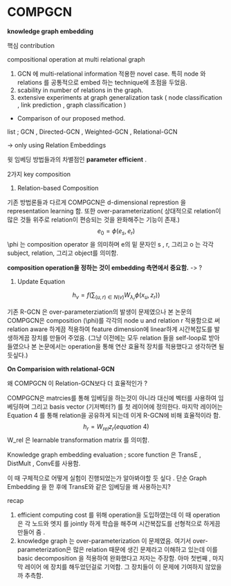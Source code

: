 # COMPGCN

**knowledge graph embedding**



핵심 contribution

compositional operation at multi relational graph



1. GCN 에 multi-relational information 적용한 novel case. 특히 node 와 relations 를 공통적으로 embed 하는 technique에 초점을 두었음.
2. scability in number of relations in the graph.
3. extensive experiments at graph generalization task ( node classification , link prediction , graph classification )





- Comparison of our proposed method.

list ; GCN , Directed-GCN , Weighted-GCN , Relational-GCN

-> only using Relation Embeddings 

윗 임베딩 방법들과의 차별점인 **parameter efficient** .



2가지 key composition

1. Relation-based Composition

기존 방법론들과 다르게 COMPGCN은 d-dimensional represtion 을 representation learning 함. 또한 over-parameterization( 상대적으로 relation이 많은 것들 위주로 relation이 편승되는 것을 완화해주는 기능이 존재.)
$$
e_0 = \phi(e_s,e_r)
$$
\phi 는 composition operator 을 의미하며 e의 밑 문자인 s , r, 그리고 o 는 각각 subject, relation, 그리고 object를 의미함. 

**composition operation을 정하는 것이 embedding 측면에서 중요함.** -> ? 

1. Update Equation

$$
h_v = f(\sum_{(u,r)\in N(v)}W_{\lambda_r}\phi(x_u,z_r))
$$

기존 R-GCN 은 over-parameterziation의 발생이 문제였으나 본 논문의 COMPGCN은 composition (\phi)를  각각의 node u and relation r 적용함으로 써  relation aware 하게끔 적용하여 feature dimension에 linear하게 시간복잡도를 발생하게끔 장치를 만들어 주었음. (그냥 이전에는 모두 relation 들을 self-loop로 받아들였으나 본 논문에서는 operation을 통해 연산 효율적 장치를 적용했다고 생각하면 될듯싶다.)



**On Comparision with relational-GCN**

왜 COMPGCN 이 Relation-GCN보다 더 효율적인가 ? 

COMPGCN은 matrcies를 통해 임베딩을 하는것이 아니라 대신에 벡터를 사용하여 임베딩하며 그리고 basis vector (기저벡터?) 를 첫 레이어에 정의한다. 마지막 레이어는 Equation 4 를 통해 relation을 공유하게 되는데 이게 R-GCN에 비해 효율적이라 함.
$$
h_r = W_{rel}z_r (equation \ 4 )
$$
W_rel 은 learnable transformation matrix 를 의미함.



Knowledge graph embedding evaluation ; score function 은 TransE , DistMult , ConvE를 사용함.

이 때 구체적으로 어떻게 실험이 진행되었는가 알아봐야할 듯 싶다 . 단순 Graph Embedding 을 한 후에 TransE와 같은 임베딩을 왜 사용하는지? 



recap

1. efficient computing cost 를 위해 operation을 도입하였는데 이 때 operation은 각 노드와 엣지 를 jointly 하게 학습을 해주며 시간복잡도를 선형적으로 하게끔 만들어 줌 . 
2. knowledge graph 는 over-parameterization 이 문제였음. 여기서 over-parameterization은 많은 relation 때문에 생긴 문제라고 이해하고 있는데 이를 basic decomposition 을 적용하여 완화했다고 저자는 주장함. 아마 첫번째 , 마지막 레이어 에 장치를 해두었던걸로 기억함. 그 장치들이 이 문제에 기여하지 않았을까 추측함.